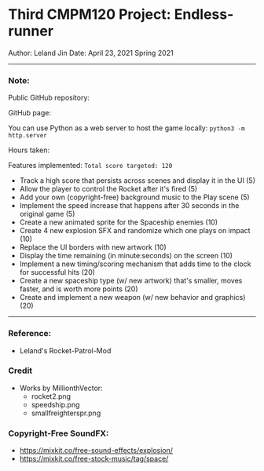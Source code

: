 # Third CMPM120 Project: Endless-runner
Author: Leland Jin 
Date: April 23, 2021 
Spring 2021  

---
### Note:
Public GitHub repository:


GitHub page:



You can use Python as a web server to host the game locally:
`python3 -m http.server`

Hours taken: 

Features implemented:
`Total score targeted: 120`

 - Track a high score that persists across scenes and display it in the UI (5)
 - Allow the player to control the Rocket after it's fired (5)
 - Add your own (copyright-free) background music to the Play scene (5)
 - Implement the speed increase that happens after 30 seconds in the original game (5)
 - Create a new animated sprite for the Spaceship enemies (10)
 - Create 4 new explosion SFX and randomize which one plays on impact (10)
 - Replace the UI borders with new artwork (10)
 - Display the time remaining (in minute:seconds) on the screen (10)
 - Implement a new timing/scoring mechanism that adds time to the clock for successful hits (20)
 - Create a new spaceship type (w/ new artwork) that's smaller, moves faster, and is worth more points (20)
 - Create and implement a new weapon (w/ new behavior and graphics) (20)


---
### Reference:
 - Leland's Rocket-Patrol-Mod

### Credit
  - Works by MillionthVector:
    - rocket2.png
    - speedship.png
    - smallfreighterspr.png


### Copyright-Free SoundFX:
 - https://mixkit.co/free-sound-effects/explosion/
 - https://mixkit.co/free-stock-music/tag/space/



